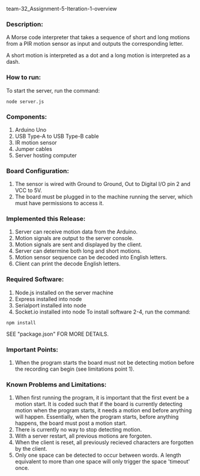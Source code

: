 team-32_Assignment-5-Iteration-1-overview

### Description:
A Morse code interpreter that takes a sequence of short and long motions from a PIR motion sensor as input and outputs the corresponding letter.

A short motion is interpreted as a dot and a long motion is interpreted as a dash.

### How to run:
To start the server, run the command:
```
node server.js
```
### Components:
1. Arduino Uno
2. USB Type-A to USB Type-B cable
3. IR motion sensor
4. Jumper cables
5. Server hosting computer

### Board Configuration:
1. The sensor is wired with Ground to Ground, Out to Digital I/O pin 2 and VCC to 5V.
2. The board must be plugged in to the machine running the server, which must have permissions to access it.

### Implemented this Release:
1. Server can receive motion data from the Arduino.
2. Motion signals are output to the server console.
3. Motion signals are sent and displayed by the client.
4. Server can determine both long and short motions.
5. Motion sensor sequence can be decoded into English letters.
6. Client can print the decode English letters.

### Required Software:
1. Node.js installed on the server machine
2. Express installed into node
3. Serialport installed into node
4. Socket.io installed into node
To install software 2-4, run the command:
```
npm install
```

SEE "package.json" FOR MORE DETAILS.

### Important Points:
1. When the program starts the board must not be detecting motion before the recording can begin (see limitations point 1).


### Known Problems and Limitations:
1. When first running the program, it is important that the first event be a motion start. 
	It is coded such that if the board is currently detecting motion when the program starts, it needs a motion end before anything will happen. 
	Essentially, when the program starts, before anything happens, the board must post a motion start.
2. There is currently no way to stop detecting motion.
3. With a server restart, all previous motions are forgoten.
4. When the client is reset, all previously recieved characters are forgotten by the client.
5. Only one space can be detected to occur between words. A length equivalent to more than one space will only trigger the space 'timeout' once.
